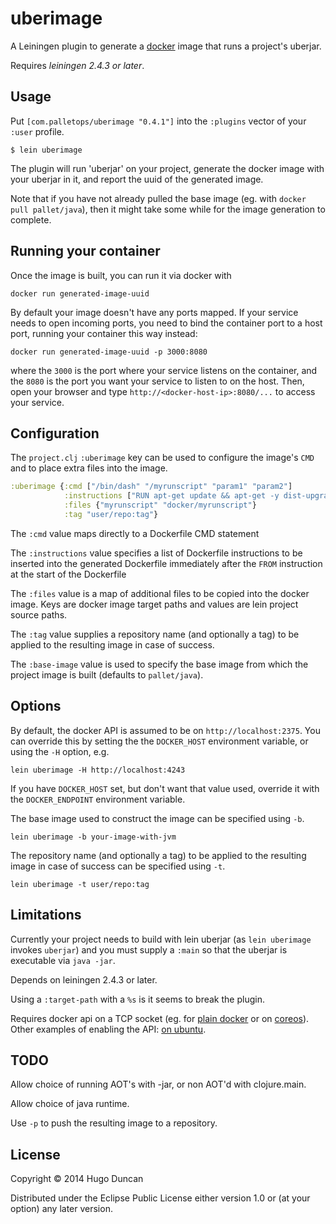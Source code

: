 # uberimage

A Leiningen plugin to generate a [docker](http://www.docker.com/) image that runs a project's uberjar.

Requires _leiningen 2.4.3 or later_.

## Usage

Put `[com.palletops/uberimage "0.4.1"]` into the `:plugins` vector of your
`:user` profile.

    $ lein uberimage

The plugin will run 'uberjar' on your project, generate the docker
image with your uberjar in it, and report the uuid of the generated image.

Note that if you have not already pulled the base image (eg. with
`docker pull pallet/java`), then it might take some while for the
image generation to complete.

## Running your container

Once the image is built, you can run it via docker with

```
docker run generated-image-uuid
```

By default your image doesn't have any ports mapped. If your service
needs to open incoming ports, you need to bind the container port to
a host port, running your container this way instead:

```
docker run generated-image-uuid -p 3000:8080
```

where the `3000` is the port where your service listens on
the container, and the `8080` is the port you want your service
to listen to on the host. Then, open your browser and type
`http://<docker-host-ip>:8080/...` to access your service.

## Configuration

The `project.clj` `:uberimage` key can be used to configure the
image's `CMD` and to place extra files into the image.

```clj
:uberimage {:cmd ["/bin/dash" "/myrunscript" "param1" "param2"]
            :instructions ["RUN apt-get update && apt-get -y dist-upgrade"]
            :files {"myrunscript" "docker/myrunscript"}
            :tag "user/repo:tag"}
```

The `:cmd` value maps directly to a Dockerfile CMD statement

The `:instructions` value specifies a list of Dockerfile instructions
to be inserted into the generated Dockerfile immediately after
the `FROM` instruction at the start of the Dockerfile

The `:files` value is a map of additional files to be copied into the
docker image. Keys are docker image target paths and values are lein
project source paths.

The `:tag` value supplies a repository name (and optionally a tag) to
be applied to the resulting image in case of success.

The `:base-image` value is used to specify the base image from which
the project image is built (defaults to `pallet/java`).

## Options

By default, the docker API is assumed to be on
`http://localhost:2375`.  You can override this by setting the
the `DOCKER_HOST` environment variable, or using the `-H` option, e.g.

```
lein uberimage -H http://localhost:4243
```

If you have `DOCKER_HOST` set, but don't want that value used,
override it with the `DOCKER_ENDPOINT` environment variable.

The base image used to construct the image can be specified using
`-b`.

```
lein uberimage -b your-image-with-jvm
```

The repository name (and optionally a tag) to be applied to the
resulting image in case of success can be specified using `-t`.

```
lein uberimage -t user/repo:tag
```

## Limitations

Currently your project needs to build with lein uberjar (as `lein
uberimage` invokes `uberjar`) and you must supply a `:main` so that the
uberjar is executable via `java -jar`.

Depends on leiningen 2.4.3 or later.

Using a `:target-path` with a `%s` is it seems to break the plugin.

Requires docker api on a TCP socket (eg. for
[plain docker](https://docs.docker.com/articles/basics/#bind-docker-to-another-hostport-or-a-unix-socket)
or on
[coreos](http://coreos.com/docs/launching-containers/building/customizing-docker/)).
Other examples of enabling the API:
[on ubuntu](http://www.virtuallyghetto.com/2014/07/quick-tip-how-to-enable-docker-remote-api.html).

## TODO

Allow choice of running AOT's with -jar, or non AOT'd with clojure.main.

Allow choice of java runtime.

Use `-p` to push the resulting image to a repository.

## License

Copyright © 2014 Hugo Duncan

Distributed under the Eclipse Public License either version 1.0 or (at
your option) any later version.
